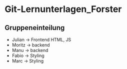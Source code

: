 # Git-Lernunterlagen_Forster

## Gruppeneinteilung

- Julian -> Frontend HTML, JS
- Moritz -> backend
- Manu   -> backend
- Fabio  -> Styling
- Marc   -> Styling

## 
